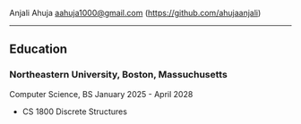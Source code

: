 Anjali Ahuja
aahuja1000@gmail.com (https://github.com/ahujaanjali)

---

## Education

### Northeastern University, Boston, Massuchusetts
Computer Science, BS
January 2025 - April 2028 
- CS 1800 Discrete Structures

